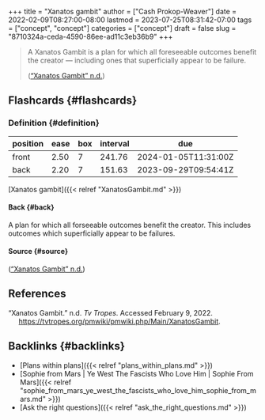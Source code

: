 +++
title = "Xanatos gambit"
author = ["Cash Prokop-Weaver"]
date = 2022-02-09T08:27:00-08:00
lastmod = 2023-07-25T08:31:42-07:00
tags = ["concept", "concept"]
categories = ["concept"]
draft = false
slug = "8710324a-ceda-4590-86ee-ad11c3eb36b9"
+++

> A Xanatos Gambit is a plan for which all foreseeable outcomes benefit the creator — including ones that superficially appear to be failure.
>
> (<a href="#citeproc_bib_item_1">“Xanatos Gambit” n.d.</a>)


## Flashcards {#flashcards}


### Definition {#definition}

| position | ease | box | interval | due                  |
|----------|------|-----|----------|----------------------|
| front    | 2.50 | 7   | 241.76   | 2024-01-05T11:31:00Z |
| back     | 2.20 | 7   | 151.63   | 2023-09-29T09:54:41Z |

[Xanatos gambit]({{< relref "XanatosGambit.md" >}})


#### Back {#back}

A plan for which all forseeable outcomes benefit the creator. This includes outcomes which superficially appear to be failures.


#### Source {#source}

(<a href="#citeproc_bib_item_1">“Xanatos Gambit” n.d.</a>)

## References

<style>.csl-entry{text-indent: -1.5em; margin-left: 1.5em;}</style><div class="csl-bib-body">
  <div class="csl-entry"><a id="citeproc_bib_item_1"></a>“Xanatos Gambit.” n.d. <i>Tv Tropes</i>. Accessed February 9, 2022. <a href="https://tvtropes.org/pmwiki/pmwiki.php/Main/XanatosGambit">https://tvtropes.org/pmwiki/pmwiki.php/Main/XanatosGambit</a>.</div>
</div>


## Backlinks {#backlinks}

-   [Plans within plans]({{< relref "plans_within_plans.md" >}})
-   [Sophie from Mars | Ye West The Fascists Who Love Him | Sophie From Mars]({{< relref "sophie_from_mars_ye_west_the_fascists_who_love_him_sophie_from_mars.md" >}})
-   [Ask the right questions]({{< relref "ask_the_right_questions.md" >}})
